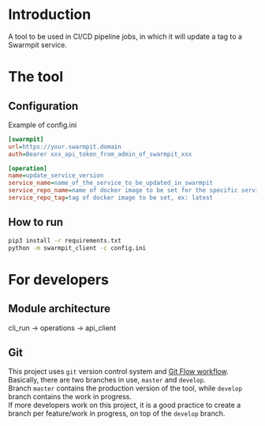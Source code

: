 # Introduction
A tool to be used in CI/CD pipeline jobs, in which it will update a tag to a Swarmpit service.

# The tool
## Configuration
Example of config.ini
```ini
[swarmpit]
url=https://your.swarmpit.domain
auth=Bearer xxx_api_token_from_admin_of_swarmpit_xxx

[operation]
name=update_service_version
service_name=name_of_the_service_to_be_updated_in_swarmpit
service_repo_name=name of docker image to be set for the specific service, ex: nginx
service_repo_tag=tag of docker image to be set, ex: latest
```

## How to run
```bash
pip3 install -r requirements.txt
python -m swarmpit_client -c config.ini
```

# For developers

## Module architecture
cli_run -> operations -> api_client

## Git

This project uses `git` version control system and
[Git Flow workflow](https://www.atlassian.com/git/tutorials/comparing-workflows/gitflow-workflow).  
Basically, there are two branches in use, `master` and `develop`.  
Branch `master` contains the production version of the tool, while `develop` branch contains the work in progress.  
If more developers work on this project, it is a good practice to create a branch per feature/work in progress,
on top of the `develop` branch.
